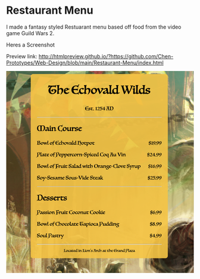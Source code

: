 # Restaurant Menu

I made a fantasy styled Restuarant menu based off food from the video game Guild Wars 2.

Heres a Screenshot

Preview link: http://htmlpreview.github.io/?https://github.com/Chen-Prototypes/Web-Design/blob/main/Restaurant-Menu/index.html

![](https://github.com/Chen-Prototypes/Web-Design/blob/main/Restaurant-Menu/Screenshot.png?raw=true)